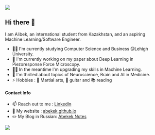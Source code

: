 ![](https://komarev.com/ghpvc/?username=abekek)

## Hi there 👋

I am Alibek, an international student from Kazakhstan, and an aspiring Machine Learning/Software Engineer.

- 👨‍🎓 I'm currently studying Computer Science and Business @Lehigh University.
- 🔬 I'm currently working on my paper about Deep Learning in Piezoresponse Force Microscopy.
- 🧑‍💻 In the meantime I'm upgrading my skills in Machine Learning.
- 🧠 I'm thrilled about topics of Neuroscience, Brain and AI in Medicine.
- ⚡ Hobbies : 🥋 Martial arts, 🎸 guitar and 📚 reading

#### Contact Info
- 📫 Reach out to me : [LinkedIn](https://www.linkedin.com/in/abekek/)
- 🚀 My website : [abekek.github.io](https://abekek.github.io/)
- ✏️ My Blog in Russian: [Abekek Notes](https://t.me/abekek_notes)

<a href="https://github.com/abekek/">
  <img align="center" src="https://github-readme-stats.vercel.app/api?username=abekek&count_private=true&show_icons=true&theme=tokyonight&include_all_commits=true" />
</a>

